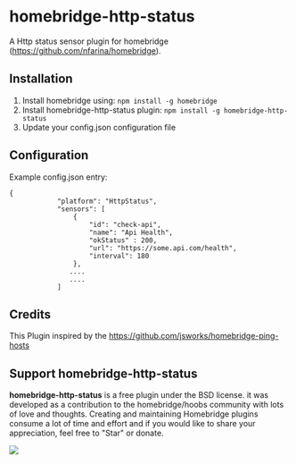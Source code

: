 # homebridge-http-status

A Http status sensor plugin for homebridge (https://github.com/nfarina/homebridge).

## Installation
1. Install homebridge using: `npm install -g homebridge`
2. Install homebridge-http-status plugin: `npm install -g homebridge-http-status`
3. Update your config.json configuration file

## Configuration
Example config.json entry:

```$xslt
{
            "platform": "HttpStatus",
            "sensors": [
                {
                    "id": "check-api",
                    "name": "Api Health",
                    "okStatus" : 200,
                    "url": "https://some.api.com/health",
                    "interval": 180
                },
               ....
               ....
            ]
```

## Credits

This Plugin inspired by the https://github.com/jsworks/homebridge-ping-hosts 


## Support homebridge-http-status

**homebridge-http-status** is a free plugin under the BSD license. it was developed as a contribution to the homebridge/hoobs community with lots of love and thoughts.
Creating and maintaining Homebridge plugins consume a lot of time and effort and if you would like to share your appreciation, feel free to "Star" or donate.

<a target="blank" href="https://www.paypal.me/cojalvo"><img src="https://img.shields.io/badge/PayPal-Donate-blue.svg?logo=paypal"/></a><br>

